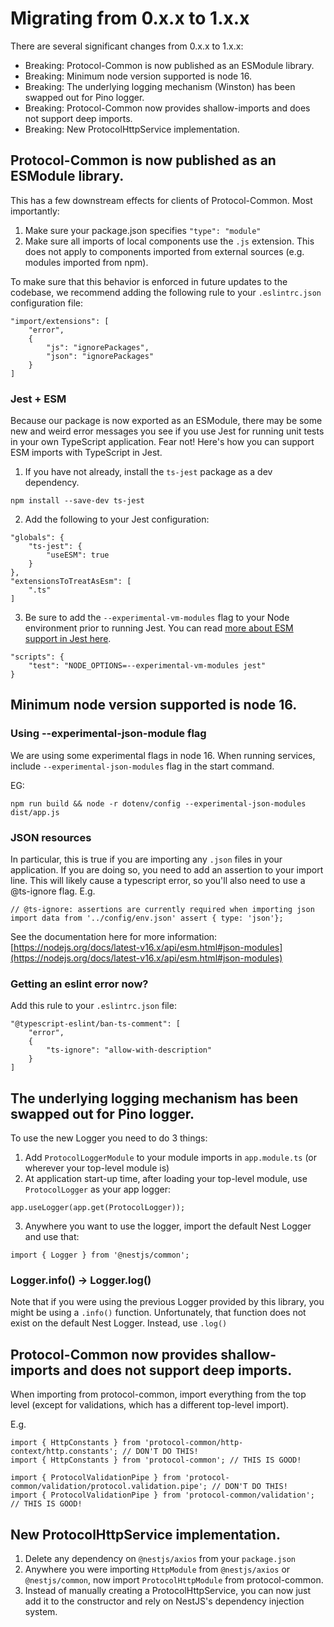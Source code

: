 # Migrating from 0.x.x to 1.x.x

There are several significant changes from 0.x.x to 1.x.x:
* Breaking: Protocol-Common is now published as an ESModule library.
* Breaking: Minimum node version supported is node 16.
* Breaking: The underlying logging mechanism (Winston) has been swapped out for Pino logger.
* Breaking: Protocol-Common now provides shallow-imports and does not support deep imports.
* Breaking: New ProtocolHttpService implementation.

## Protocol-Common is now published as an ESModule library.

This has a few downstream effects for clients of Protocol-Common. Most importantly:
1. Make sure your package.json specifies `"type": "module"`
2. Make sure all imports of local components use the `.js` extension. This does not apply to components imported from
   external sources (e.g. modules imported from npm).

To make sure that this behavior is enforced in future updates to the codebase, we recommend adding the following rule
to your `.eslintrc.json` configuration file:
```
"import/extensions": [
    "error",
    {
        "js": "ignorePackages",
        "json": "ignorePackages"
    }
]
```

### Jest + ESM

Because our package is now exported as an ESModule, there may be some new and weird error messages you see if you use
Jest for running unit tests in your own TypeScript application. Fear not! Here's how you can support ESM imports with
TypeScript in Jest.

1. If you have not already, install the `ts-jest` package as a dev dependency.
```
npm install --save-dev ts-jest
```
2. Add the following to your Jest configuration:
```
"globals": {
    "ts-jest": {
        "useESM": true
    }
},
"extensionsToTreatAsEsm": [
    ".ts"
]
```
3. Be sure to add the `--experimental-vm-modules` flag to your Node environment prior to running Jest. You can read
   [more about ESM support in Jest here](https://jestjs.io/docs/ecmascript-modules).
```
"scripts": {
    "test": "NODE_OPTIONS=--experimental-vm-modules jest"
}
```

## Minimum node version supported is node 16.

### Using --experimental-json-module flag

We are using some experimental flags in node 16.  When running services, include `--experimental-json-modules` flag in the start command.

EG:
```
npm run build && node -r dotenv/config --experimental-json-modules dist/app.js
```


### JSON resources

In particular, this is true if you are importing any `.json` files in your application. If you are doing so, you need to
add an assertion to your import line. This will likely cause a typescript error, so you'll also need to use a @ts-ignore
flag. E.g.

```
// @ts-ignore: assertions are currently required when importing json
import data from '../config/env.json' assert { type: 'json'};
```

See the documentation here for more information: [https://nodejs.org/docs/latest-v16.x/api/esm.html#json-modules](https://nodejs.org/docs/latest-v16.x/api/esm.html#json-modules)

### Getting an eslint error now?

Add this rule to your `.eslintrc.json` file:

```
"@typescript-eslint/ban-ts-comment": [
    "error",
    {
        "ts-ignore": "allow-with-description"
    }
]
```

## The underlying logging mechanism has been swapped out for Pino logger.

To use the new Logger you need to do 3 things:
1. Add `ProtocolLoggerModule` to your module imports in `app.module.ts` (or wherever your top-level module is)
2. At application start-up time, after loading your top-level module, use `ProtocolLogger` as your app logger:
```
app.useLogger(app.get(ProtocolLogger));
```
3. Anywhere you want to use the logger, import the default Nest Logger and use that:
```
import { Logger } from '@nestjs/common';
```

### Logger.info() -> Logger.log()

Note that if you were using the previous Logger provided by this library, you might be using a `.info()` function.
Unfortunately, that function does not exist on the default Nest Logger. Instead, use `.log()`

## Protocol-Common now provides shallow-imports and does not support deep imports.

When importing from protocol-common, import everything from the top level (except for validations, which has a different
top-level import).

E.g.
```
import { HttpConstants } from 'protocol-common/http-context/http.constants'; // DON'T DO THIS!
import { HttpConstants } from 'protocol-common'; // THIS IS GOOD!

import { ProtocolValidationPipe } from 'protocol-common/validation/protocol.validation.pipe'; // DON'T DO THIS!
import { ProtocolValidationPipe } from 'protocol-common/validation'; // THIS IS GOOD!
```

## New ProtocolHttpService implementation.

1. Delete any dependency on `@nestjs/axios` from your `package.json`
2. Anywhere you were importing `HttpModule` from `@nestjs/axios` or `@nestjs/common`, now import `ProtocolHttpModule`
   from protocol-common.
3. Instead of manually creating a ProtocolHttpService, you can now just add it to the constructor and rely on NestJS's
   dependency injection system.

